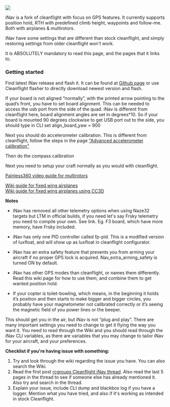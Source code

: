 ![](http://static.rcgroups.net/forums/attachments/1/5/9/3/2/7/a8809082-59-inav.png)

iNav is a fork of cleanflight with focus on GPS features.
It currently supports position hold, RTH with predefined climb height, waypoints and follow-me. Both with airplanes & multirotors.

iNav have some settings that are different than stock cleanflight, and simply restoring settings from older cleanflight won't work.

It is ABSOLUTELY mandatory to read this page, and the pages that it links to.
  


### Getting started

Find latest iNav release and flash it. It can be found at [Github page](https://github.com/iNavFlight/inav/releases) or use Cleanflight flasher to directly download newest version and flash.

If your board is not aligned “normally”, with the printed arrow pointing to the quad’s front, you have to set board alignment. This can be needed to access the usb port from the side of the quad. iNav is different from cleanflight here, board alignment angles are set in degrees*10. So if your board is mounted 90 degrees clockwise to get USB port out to the side, you should type in CLI set align_board_yaw = 900

Next you should do accelerometer calibration. This is different from cleanflight, follow the steps in the page  ["Advanced accelerometer calibration"](https://github.com/iNavFlight/inav/wiki/Advanced-accelerometer-calibration)

Then do the compass calibration

Next you need to setup your craft normally as you would with cleanflight.

[Painless360 video guide for multirotors](https://youtu.be/4OKGMhTrqOU)

[Wiki guide for fixed wing airplanes](https://github.com/iNavFlight/inav/wiki/Simplified-aircraft-guide)  
[Wiki guide for fixed wing airplanes using CC3D](https://github.com/iNavFlight/inav/wiki/HOWTO-setup-iNAV-for-fixed-wing)






**Notes**

* iNav has removed all other telemetry options when using Naze32 targets but LTM in official builds, if you need let's say Frsky telemetry you need to compile your own. See link. Eg. F3 board, which have more memory, have Frsky included.

* iNav has only one PID controller called fp-pid. This is a modified version of luxfloat, and will show up as luxfloat in cleanflight configurator.

* iNav has an extra safety feature that prevents you from arming your aircraft if no proper GPS lock is acquired. Nav_extra_arming_safety is turned ON by default.

* iNav has other GPS modes than cleanflight, or names them differently. Read this wiki page for how to use them, and combine them to get wanted position hold.

* If your copter is toilet-bowling, which means, in the beginning it holds it’s position and then starts to make bigger and bigger circles, you probably have your magnetometer not calibrated correctly or it’s seeing the magnetic field of you power lines or the beeper.

This should get you in the air, but iNav is not “plug and play”.
There are many important settings you need to change to get it flying the way you want it. You need to read through the Wiki and you should read through the iNav CLI variables, as there are variables that you may change to tailor iNav for your aircraft, and your preferences.

**Checklist if you're having issue with something:**

1. Try and look through the wiki regarding the issue you have. You can also search the Wiki.
1. Read the first post [rcgroups Cleanflight iNav thread](http://www.rcgroups.com/forums/showthread.php?t=2495732). Also read the last 5 pages in the thread to see if someone else has already mentioned it. Also try and search in the thread.
1. Explain your issue, include CLI dump and blackbox log if you have a logger. Mention what you have tried, and also if it's working as intended in stock Cleanflight.
